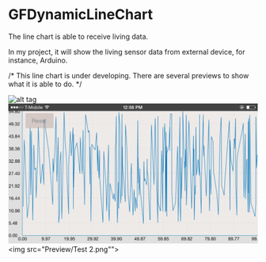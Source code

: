 # GFDynamicLineChart
The line chart is able to receive living data. 

In my project, it will show the living sensor data from external device, for instance, Arduino.

/* This line chart is under developing. There are several previews to show what it is able to do. */

![alt tag](https://raw.github.com/YuanGao0317/GFDynamicLineChart/master/Preview/GFDynamicLineChart.gif)
<img src="Preview/Test 1.png">
<img src="Preview/Test 2.png"">



 
